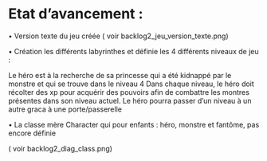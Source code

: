 # Etat d’avancement :

•    Version texte du jeu créée ( voir backlog2_jeu_version_texte.png)
 
•    Création les différents labyrinthes et définie les 4 différents niveaux de jeu :
    
Le héro est à la recherche de sa princesse qui a été kidnappé par le monstre et qui se trouve dans le niveau 4
Dans chaque niveau, le héro doit récolter des xp pour acquérir des pouvoirs afin de combattre les montres présentes dans son niveau actuel.
Le héro pourra passer d’un niveau à un autre graca à une porte/passerelle

•    La classe mère Character qui pour enfants : héro, monstre et fantôme, pas encore définie

( voir backlog2_diag_class.png)